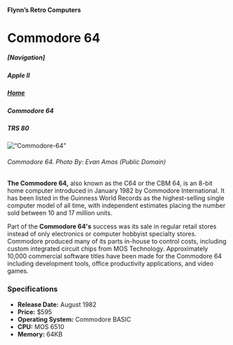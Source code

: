 <!DOCTYPE html>

<html>

<head>
	<meta charset=“utf-8”>
	<title>Commodore 64</title>
</head>

<body>
<h4>Flynn’s Retro Computers</h4>
<h1>Commodore 64</h1>

<h5>[Navigation]</h5>
<h5>Apple II</h5>
<h5><a href=“commodore-64.html”>Home</a></h5>
<h5><em>Commodore 64</em></h5>
<h5>TRS 80</h5>

<img src=“commodore-64.jpg” alt=“Commodore-64”>
<h6>Commodore 64. Photo By: Evan Amos (Public Domain)</h6>

<p><strong>The Commodore 64,</strong> also known as the C64 or the CBM 64, is an 8-bit home computer introduced in January 1982 by Commodore International. It has been listed in the Guinness World Records as the highest-selling single computer model of all time, with independent estimates placing the number sold between 10 and 17 million units.</p>

<p>Part of the <strong>Commodore 64's</strong> success was its sale in regular retail stores instead of only electronics or computer hobbyist specialty stores. Commodore produced many of its parts in-house to control costs, including custom integrated circuit chips from MOS Technology. Approximately 10,000 commercial software titles have been made for the Commodore 64 including development tools, office productivity applications, and video games.</p>


<h3>Specifications</h3>
<ul>
<li><strong>Release Date:</strong> August 1982</li>
<li><strong>Price:</strong> $595</li>
<li><strong>Operating System:</strong> Commodore BASIC</li>
<li><strong>CPU:</strong> MOS 6510</li>
<li><strong>Memory:</strong> 64KB</li>
</ul>
</body>

</html>
